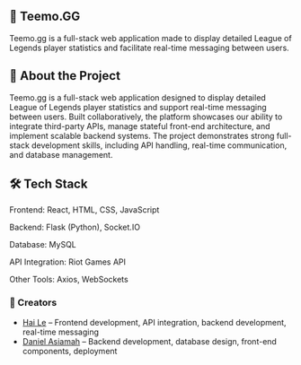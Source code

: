 ## 🌟 Teemo.GG
Teemo.gg is a full-stack web application made to display detailed League of Legends player statistics and facilitate real-time messaging between users.
## 📘 About the Project
Teemo.gg is a full-stack web application designed to display detailed League of Legends player statistics and support real-time messaging between users. Built collaboratively, the platform showcases our ability to integrate third-party APIs, manage stateful front-end architecture, and implement scalable backend systems. The project demonstrates strong full-stack development skills, including API handling, real-time communication, and database management.
## 🛠️ Tech Stack
Frontend: React, HTML, CSS, JavaScript

Backend: Flask (Python), Socket.IO

Database: MySQL

API Integration: Riot Games API

Other Tools: Axios, WebSockets
### 👥 Creators
- [Hai Le](https://github.com/Doeroy) – Frontend development, API integration, backend development, real-time messaging  
- [Daniel Asiamah](https://github.com/dasiamah308) – Backend development, database design, front-end components, deployment
